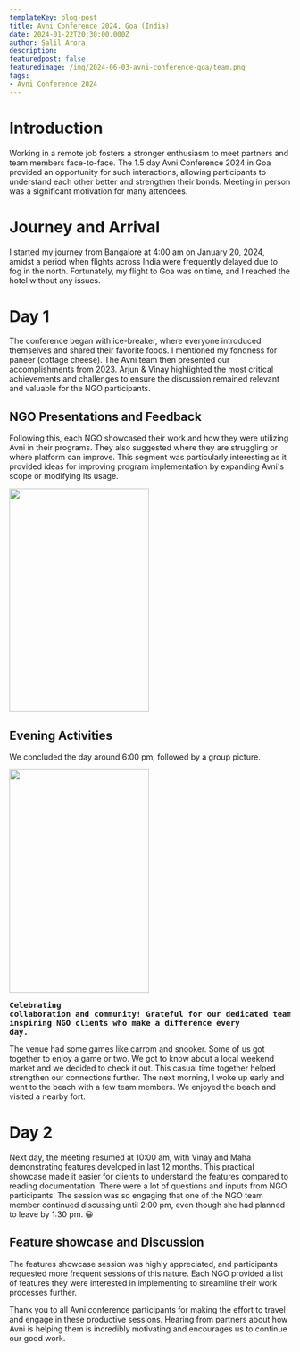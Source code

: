 ```yaml
---
templateKey: blog-post
title: Avni Conference 2024, Goa (India)
date: 2024-01-22T20:30:00.000Z
author: Salil Arora 
description:
featuredpost: false
featuredimage: /img/2024-06-03-avni-conference-goa/team.png
tags: 
- Avni Conference 2024
---
```


# Introduction
Working in a remote job fosters a stronger enthusiasm to meet partners and team members face-to-face. The 1.5 day Avni Conference 2024 in Goa provided an opportunity for such interactions, allowing participants to understand each other better and strengthen their bonds. Meeting in person was a significant motivation for many attendees.

# Journey and Arrival
I started my journey from Bangalore at 4:00 am on January 20, 2024, amidst a period when flights across India were frequently delayed due to fog in the north. Fortunately, my flight to Goa was on time, and I reached the hotel without any issues.

# Day 1
The conference began with ice-breaker, where everyone introduced themselves and shared their favorite foods. I mentioned my fondness for paneer (cottage cheese). The Avni team then presented our accomplishments from 2023. Arjun & Vinay highlighted the most critical achievements and challenges to ensure the discussion remained relevant and valuable for the NGO participants. 

## NGO Presentations and Feedback
Following this, each NGO showcased their work and how they were utilizing Avni in their programs. They also suggested where they are struggling or where platform can improve. This segment was particularly interesting as it provided ideas for improving program implementation by expanding Avni's scope or modifying its usage.

<img src="/img/2024-06-03-avni-conference-goa/Avni Conference 2024 NGOs talk collage.jpg" height="400" width="250" align='middle'>

## Evening Activities
We concluded the day around 6:00 pm, followed by a group picture.

<img src="/img/2024-06-03-avni-conference-goa/team.png" height="400" width="250" align='middle'><pre>**Celebrating collaboration and community! Grateful for our dedicated team and inspiring NGO clients who make a difference every day.**</pre>

The venue had some games like carrom and snooker. Some of us got together to enjoy a game or two. We got to know about a local weekend market and we decided to check it out. This casual time together helped strengthen our connections further. The next morning, I woke up early and went to the beach with a few team members. We enjoyed the beach and visited a nearby fort.

# Day 2
Next day, the meeting resumed at 10:00 am, with Vinay and Maha demonstrating features developed in last 12 months. This practical showcase made it easier for clients to understand the features compared to reading documentation. There were a lot of questions and inputs from NGO participants. The session was so engaging that one of the NGO team member continued discussing until 2:00 pm, even though she had planned to leave by 1:30 pm. 😀

## Feature showcase and Discussion
The features showcase session was highly appreciated, and participants requested more frequent sessions of this nature. Each NGO provided a list of features they were interested in implementing to streamline their work processes further.

Thank you to all Avni conference participants for making the effort to travel and engage in these productive sessions. Hearing from partners about how Avni is helping them is incredibly motivating and encourages us to continue our good work.
